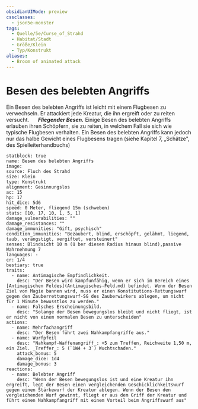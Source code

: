 ```yaml
---
obsidianUIMode: preview
cssclasses:
  - json5e-monster
tags:
  - Quelle/5e/Curse_of_Strahd
  - Habitat/Stadt
  - Größe/Klein
  - Typ/Konstrukt
aliases:
  - Broom of animated attack
---
```

# Besen des belebten Angriffs
Ein Besen des belebten Angriffs ist leicht mit einem Flugbesen zu verwechseln. Er attackiert jede Kreatur, die ihn ergreift oder zu reiten versucht.
$\quad$ **_Fliegender Besen._** Einige Besen des belebten Angriffs erlauben ihren Schöpfern, sie zu reiten, in welchem Fall sie sich wie typische Flugbesen verhalten. Ein Besen des belebten Angriffs kann jedoch nur das halbe Gewicht eines Flugbesens tragen (siehe Kapitel 7, „Schätze", des Spielleiterhandbuchs)

```statblock
statblock: true
name: Besen des belebten Angriffs
image: 
source: Fluch des Strahd
size: Klein
type: Konstrukt
alignment: Gesinnungslos
ac: 15
hp: 17
hit_dice: 5d6
speed: 0 Meter, fliegend 15m (schweben)
stats: [10, 17, 10, 1, 5, 1]
damage_vulnerabilities: ""
damage_resistances: ""
damage_immunities: "Gift, psychisch"
condition_immunities: "Bezaubert, blind, erschöpft, gelähmt, liegend, taub, verängstigt, vergiftet, versteinert"
senses: Blindsicht 10 m (ü ber diesen Radius hinaus blind),passive Wahrnehmung 7
languages: -
cr: 1/4
bestiary: true
traits:
  - name: Antimagische Empfindlichkeit.
    desc: "Der Besen wird kampfunfähig, wenn er sich im Bereich eines [Antimagischen Feldes](Antimagisches-Feld.md) befindet. Wenn der Besen Ziel von Magie bannen wird, muss er einen Konstitutions-Rettungswurf gegen den Zauberrettungswurf-SG des Zauberwirkers ablegen, um nicht für 1 Minute bewusstlos zu werden."
  - name: Falsches Erscheinungsbild.
    desc: "Solange der Besen bewegungslos bleibt und nicht fliegt, ist er nicht von einem normalen Besen zu unterscheiden"
actions:
  - name: Mehrfachangriff
    desc: "Der Besen führt zwei Nahkampfangriffe aus."
  - name: Wurfpfeil
    desc: "Nahkampf-Waffenangriff_: +5 zum Treffen, Reichweite 1,50 m, ein Ziel. _Treffer_: 5 (`1W4 + 3`) Wuchtschaden."
    attack_bonus: 5
    damage_dice: 1d4
    damage_bonus: 3
reactions:
  - name: Belebter Angriff
    desc: "Wenn der Besen bewegungslos ist und eine Kreatur ihn ergreift, legt der Besen einen vergleichenden Geschicklichkeitswurf gegen einen Stärkewurf der Kreatur ablegen. Wenn der Besen den vergleichenden Wurf gewinnt, fliegt er aus dem Griff der Kreatur und führt einen Nahkampfangriff mit einem Vorteil beim Angriffswurf aus"
```